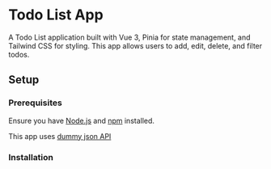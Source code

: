 # Todo List App

A Todo List application built with Vue 3, Pinia for state management, and Tailwind CSS for styling. This app allows users to add, edit, delete, and filter todos.

## Setup

### Prerequisites

Ensure you have [Node.js](https://nodejs.org/) and [npm](https://www.npmjs.com/) installed.

This app uses [dummy json API](https://dummyjson.com/docs/todos)

### Installation

